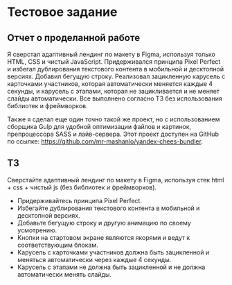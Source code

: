 # Тестовое задание

## Отчет о проделанной работе

Я сверстал адаптивный лендинг по макету в Figma, используя только HTML, CSS и чистый JavaScript. Придерживался принципа Pixel Perfect и избегал дублирования текстового контента в мобильной и десктопной версиях. Добавил бегущую строку. Реализовал зацикленную карусель с карточками участников, которая автоматически меняется каждые 4 секунды, и карусель с этапами, которая не зацикливается и не меняет слайды автоматически. Все выполнено согласно ТЗ без использования библиотек и фреймворков.

Также я сделал еще один точно такой же проект, но с использованием сборщика Gulp для удобной оптимизации файлов и картинок, препроцессора SASS и лайв-сервера. Этот проект доступен на GitHub по ссылке: https://github.com/mr-mashanlo/yandex-chees-bundler.

## ТЗ

Сверстайте адаптивный лендинг по макету в Figma, используя стек html + css + чистый js (без библиотек и фреймворков).

- Придерживайтесь принципа Pixel Perfect.
- Избегайте дублирования текстового контента в мобильной и десктопной версиях.
- Добавьте бегущую строку и другую анимацию по своему усмотрению.
- Кнопки на стартовом экране являются якорями и ведут к соответствующим блокам.
- Карусель с карточками участников должна быть зацикленной и меняться автоматически через каждые 4 секунды.
- Карусель с этапами не должна быть зацикленной и не должна автоматически менять слайды.
